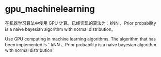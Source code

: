 # gpu_machinelearning
在机器学习算法中使用 GPU 计算。已经实现的算法为：kNN 、Prior probability is a naive bayesian algorithm with normal distribution。

Use GPU computing in machine learning algorithms. The algorithm that has been implemented is：kNN 、Prior probability is a naive bayesian algorithm with normal distribution



